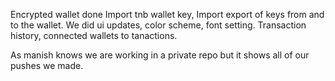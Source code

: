 Encrypted wallet done
Import tnb wallet key, 
Import export of keys from and to the wallet.
We did ui updates, color scheme, font setting.
Transaction history, connected wallets to tanactions.

As manish knows we are working in a private repo but it shows all of our pushes we made.
